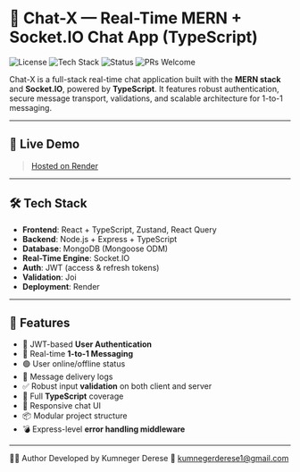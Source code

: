 # 💬 Chat-X — Real-Time MERN + Socket.IO Chat App (TypeScript)

![License](https://img.shields.io/github/license/your-username/chat-x)
![Tech Stack](https://img.shields.io/badge/Stack-MERN%20%2B%20Socket.IO%20%2B%20TS-blue)
![Status](https://img.shields.io/badge/status-active-brightgreen)
![PRs Welcome](https://img.shields.io/badge/PRs-welcome-brightgreen)

Chat-X is a full-stack real-time chat application built with the **MERN stack** and **Socket.IO**, powered by **TypeScript**. It features robust authentication, secure message transport, validations, and scalable architecture for 1-to-1 messaging.

---

## 🚀 Live Demo

> [Hosted on Render](https://chat-x-frontend-e6i6.onrender.com/)

---

## 🛠️ Tech Stack

- **Frontend**: React + TypeScript, Zustand, React Query
- **Backend**: Node.js + Express + TypeScript
- **Database**: MongoDB (Mongoose ODM)
- **Real-Time Engine**: Socket.IO
- **Auth**: JWT (access & refresh tokens)
- **Validation**: Joi
- **Deployment**: Render

---

## 🔐 Features

- 🔐 JWT-based **User Authentication**
- 💬 Real-time **1-to-1 Messaging**
- 🟢 User online/offline status
- 📜 Message delivery logs
- ✅ Robust input **validation** on both client and server
- 🧠 Full **TypeScript** coverage
- 📱 Responsive chat UI
- 📦 Modular project structure
- 💣 Express-level **error handling middleware**

---
🙋‍♂️ Author
Developed by Kumneger Derese
📧 kumnegerderese1@gmail.com
